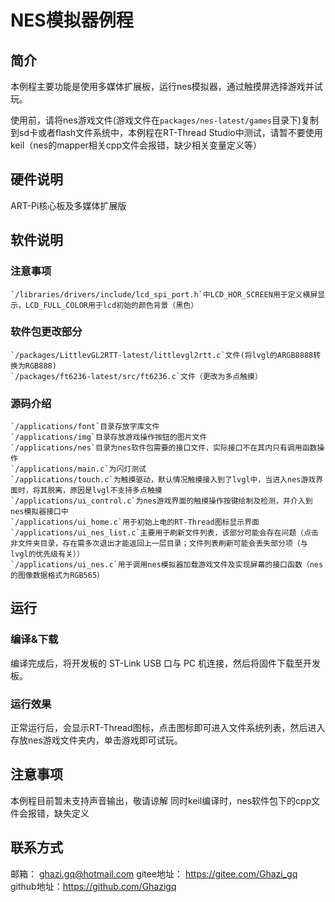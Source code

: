 # NES模拟器例程

## 简介

本例程主要功能是使用多媒体扩展板，运行nes模拟器，通过触摸屏选择游戏并试玩。

使用前，请将nes游戏文件(游戏文件在`packages/nes-latest/games`目录下)复制到sd卡或者flash文件系统中，本例程在RT-Thread Studio中测试，请暂不要使用keil（nes的mapper相关cpp文件会报错，缺少相关变量定义等）

## 硬件说明
ART-Pi核心板及多媒体扩展版

## 软件说明

### 注意事项
    `/libraries/drivers/include/lcd_spi_port.h`中LCD_HOR_SCREEN用于定义横屏显示，LCD_FULL_COLOR用于lcd初始的颜色背景（黑色）

### 软件包更改部分
    `/packages/LittlevGL2RTT-latest/littlevgl2rtt.c`文件(将lvgl的ARGB8888转换为RGB888)
    `/packages/ft6236-latest/src/ft6236.c`文件（更改为多点触摸）

### 源码介绍
    `/applications/font`目录存放字库文件
    `/applications/img`目录存放游戏操作按钮的图片文件
    `/applications/nes`目录为nes软件包需要的接口文件，实际接口不在其内只有调用函数操作
    `/applications/main.c`为闪灯测试
    `/applications/touch.c`为触摸驱动，默认情况触摸接入到了lvgl中，当进入nes游戏界面时，将其脱离，原因是lvgl不支持多点触摸
    `/applications/ui_control.c`为nes游戏界面的触摸操作按键绘制及检测，并介入到nes模拟器接口中
    `/applications/ui_home.c`用于初始上电的RT-Thread图标显示界面
    `/applications/ui_nes_list.c`主要用于刷新文件列表，该部分可能会存在问题（点击非文件夹目录，存在需多次退出才能返回上一层目录；文件列表刷新可能会丢失部分项（与lvgl的优先级有关））
    `/applications/ui_nes.c`用于调用nes模拟器加载游戏文件及实现屏幕的接口函数（nes的图像数据格式为RGB565）


## 运行
### 编译&下载

编译完成后，将开发板的 ST-Link USB 口与 PC 机连接，然后将固件下载至开发板。

### 运行效果

正常运行后，会显示RT-Thread图标，点击图标即可进入文件系统列表，然后进入存放nes游戏文件夹内，单击游戏即可试玩。

## 注意事项

本例程目前暂未支持声音输出，敬请谅解
同时keil编译时，nes软件包下的cpp文件会报错，缺失定义

## 联系方式
邮箱：		ghazi.gq@hotmail.com
gitee地址：	https://gitee.com/Ghazi_gq
github地址：https://github.com/Ghazigq

